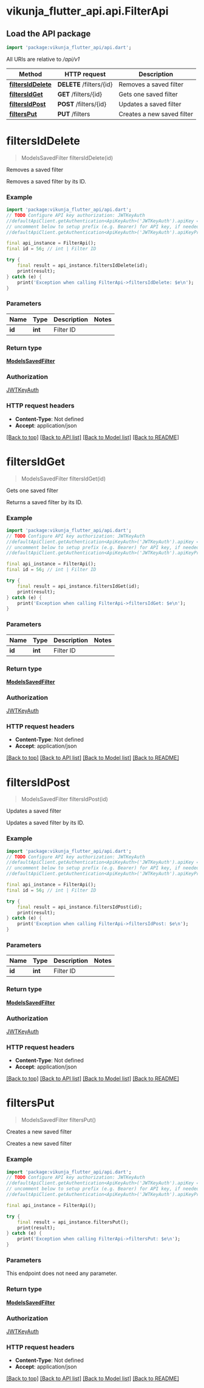 # vikunja_flutter_api.api.FilterApi

## Load the API package
```dart
import 'package:vikunja_flutter_api/api.dart';
```

All URIs are relative to */api/v1*

Method | HTTP request | Description
------------- | ------------- | -------------
[**filtersIdDelete**](FilterApi.md#filtersiddelete) | **DELETE** /filters/{id} | Removes a saved filter
[**filtersIdGet**](FilterApi.md#filtersidget) | **GET** /filters/{id} | Gets one saved filter
[**filtersIdPost**](FilterApi.md#filtersidpost) | **POST** /filters/{id} | Updates a saved filter
[**filtersPut**](FilterApi.md#filtersput) | **PUT** /filters | Creates a new saved filter


# **filtersIdDelete**
> ModelsSavedFilter filtersIdDelete(id)

Removes a saved filter

Removes a saved filter by its ID.

### Example
```dart
import 'package:vikunja_flutter_api/api.dart';
// TODO Configure API key authorization: JWTKeyAuth
//defaultApiClient.getAuthentication<ApiKeyAuth>('JWTKeyAuth').apiKey = 'YOUR_API_KEY';
// uncomment below to setup prefix (e.g. Bearer) for API key, if needed
//defaultApiClient.getAuthentication<ApiKeyAuth>('JWTKeyAuth').apiKeyPrefix = 'Bearer';

final api_instance = FilterApi();
final id = 56; // int | Filter ID

try {
    final result = api_instance.filtersIdDelete(id);
    print(result);
} catch (e) {
    print('Exception when calling FilterApi->filtersIdDelete: $e\n');
}
```

### Parameters

Name | Type | Description  | Notes
------------- | ------------- | ------------- | -------------
 **id** | **int**| Filter ID | 

### Return type

[**ModelsSavedFilter**](ModelsSavedFilter.md)

### Authorization

[JWTKeyAuth](../README.md#JWTKeyAuth)

### HTTP request headers

 - **Content-Type**: Not defined
 - **Accept**: application/json

[[Back to top]](#) [[Back to API list]](../README.md#documentation-for-api-endpoints) [[Back to Model list]](../README.md#documentation-for-models) [[Back to README]](../README.md)

# **filtersIdGet**
> ModelsSavedFilter filtersIdGet(id)

Gets one saved filter

Returns a saved filter by its ID.

### Example
```dart
import 'package:vikunja_flutter_api/api.dart';
// TODO Configure API key authorization: JWTKeyAuth
//defaultApiClient.getAuthentication<ApiKeyAuth>('JWTKeyAuth').apiKey = 'YOUR_API_KEY';
// uncomment below to setup prefix (e.g. Bearer) for API key, if needed
//defaultApiClient.getAuthentication<ApiKeyAuth>('JWTKeyAuth').apiKeyPrefix = 'Bearer';

final api_instance = FilterApi();
final id = 56; // int | Filter ID

try {
    final result = api_instance.filtersIdGet(id);
    print(result);
} catch (e) {
    print('Exception when calling FilterApi->filtersIdGet: $e\n');
}
```

### Parameters

Name | Type | Description  | Notes
------------- | ------------- | ------------- | -------------
 **id** | **int**| Filter ID | 

### Return type

[**ModelsSavedFilter**](ModelsSavedFilter.md)

### Authorization

[JWTKeyAuth](../README.md#JWTKeyAuth)

### HTTP request headers

 - **Content-Type**: Not defined
 - **Accept**: application/json

[[Back to top]](#) [[Back to API list]](../README.md#documentation-for-api-endpoints) [[Back to Model list]](../README.md#documentation-for-models) [[Back to README]](../README.md)

# **filtersIdPost**
> ModelsSavedFilter filtersIdPost(id)

Updates a saved filter

Updates a saved filter by its ID.

### Example
```dart
import 'package:vikunja_flutter_api/api.dart';
// TODO Configure API key authorization: JWTKeyAuth
//defaultApiClient.getAuthentication<ApiKeyAuth>('JWTKeyAuth').apiKey = 'YOUR_API_KEY';
// uncomment below to setup prefix (e.g. Bearer) for API key, if needed
//defaultApiClient.getAuthentication<ApiKeyAuth>('JWTKeyAuth').apiKeyPrefix = 'Bearer';

final api_instance = FilterApi();
final id = 56; // int | Filter ID

try {
    final result = api_instance.filtersIdPost(id);
    print(result);
} catch (e) {
    print('Exception when calling FilterApi->filtersIdPost: $e\n');
}
```

### Parameters

Name | Type | Description  | Notes
------------- | ------------- | ------------- | -------------
 **id** | **int**| Filter ID | 

### Return type

[**ModelsSavedFilter**](ModelsSavedFilter.md)

### Authorization

[JWTKeyAuth](../README.md#JWTKeyAuth)

### HTTP request headers

 - **Content-Type**: Not defined
 - **Accept**: application/json

[[Back to top]](#) [[Back to API list]](../README.md#documentation-for-api-endpoints) [[Back to Model list]](../README.md#documentation-for-models) [[Back to README]](../README.md)

# **filtersPut**
> ModelsSavedFilter filtersPut()

Creates a new saved filter

Creates a new saved filter

### Example
```dart
import 'package:vikunja_flutter_api/api.dart';
// TODO Configure API key authorization: JWTKeyAuth
//defaultApiClient.getAuthentication<ApiKeyAuth>('JWTKeyAuth').apiKey = 'YOUR_API_KEY';
// uncomment below to setup prefix (e.g. Bearer) for API key, if needed
//defaultApiClient.getAuthentication<ApiKeyAuth>('JWTKeyAuth').apiKeyPrefix = 'Bearer';

final api_instance = FilterApi();

try {
    final result = api_instance.filtersPut();
    print(result);
} catch (e) {
    print('Exception when calling FilterApi->filtersPut: $e\n');
}
```

### Parameters
This endpoint does not need any parameter.

### Return type

[**ModelsSavedFilter**](ModelsSavedFilter.md)

### Authorization

[JWTKeyAuth](../README.md#JWTKeyAuth)

### HTTP request headers

 - **Content-Type**: Not defined
 - **Accept**: application/json

[[Back to top]](#) [[Back to API list]](../README.md#documentation-for-api-endpoints) [[Back to Model list]](../README.md#documentation-for-models) [[Back to README]](../README.md)

